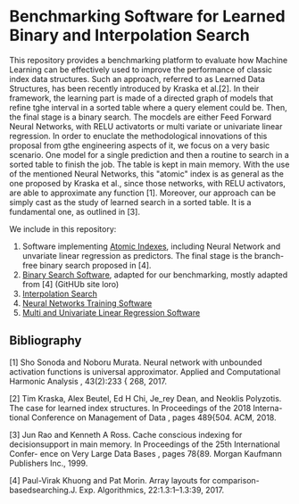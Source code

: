 # Benchmarking Software for Learned Binary and Interpolation Search

This repository provides a benchmarking platform to evaluate how  Machine Learning can be effectively used to improve the performance of classic index data structures. Such an approach, referred to as Learned Data Structures, has been recently introduced by Kraska et al.[2]. In their framework,  the learning part is made of a directed graph of models that refine tghe interval in a sorted table where a query element could be. Then, the final stage is a binary search. The mocdels are either Feed Forward Neural Networks, with RELU activatorts or multi variate or univariate linear regression. In order to enuclate  the methodological innovations of this proposal from gthe engineering aspects of it, we focus on a very basic scenario. One model for a single prediction and then a routine to search in a sorted table to finish the job. The table is kept in main memory. With the use of the mentioned Neural Networks, this "atomic" index is as general as the one proposed by Kraska et al., since  those networks, with RELU activators,  are able to approximate any function [1]. Moreover, our approach can be simply cast as the study of learned search in a sorted table. It is a fundamental one, as outlined in [3].

We include in this repository:

1. Software implementing [Atomic Indexes](https://github.com/raffaelegiancarlo/BENCHMARKING-SOFTWARE-FOR-LEARNED-BINARY-AND-INTERPOLATION-SEARCH/tree/master/Atomic_Index), including Neural Network  and unvariate linear regression as predictors. The final stage is the branch-free binary search proposed in  [4].
1. [Binary Search Software](https://github.com/raffaelegiancarlo/BENCHMARKING-SOFTWARE-FOR-LEARNED-BINARY-AND-INTERPOLATION-SEARCH/tree/master/Binary_Search), adapted for our benchmarking, mostly adapted from [4] (GitHUb site loro)
1. [Interpolation Search](https://github.com/raffaelegiancarlo/BENCHMARKING-SOFTWARE-FOR-LEARNED-BINARY-AND-INTERPOLATION-SEARCH/tree/master/Interpolation_Search)
1. [Neural Networks Training Software](https://github.com/raffaelegiancarlo/BENCHMARKING-SOFTWARE-FOR-LEARNED-BINARY-AND-INTERPOLATION-SEARCH/tree/master/NN_Train)
1. [Multi and Univariate Linear Regression Software]()

## Bibliography

[1] Sho Sonoda and Noboru Murata. Neural network with unbounded activation
functions is universal approximator. Applied and Computational
Harmonic Analysis , 43(2):233 { 268, 2017.

[2] Tim Kraska, Alex Beutel, Ed H Chi, Je_rey Dean, and Neoklis Polyzotis.
The case for learned index structures. In Proceedings of the 2018 Interna-
tional Conference on Management of Data , pages 489{504. ACM, 2018.


[3] Jun Rao and Kenneth A Ross. Cache conscious indexing for decisionsupport
in main memory. In Proceedings of the 25th International Confer-
ence on Very Large Data Bases , pages 78{89. Morgan Kaufmann Publishers
Inc., 1999.

[4] Paul-Virak Khuong and Pat Morin.  Array layouts for comparison-basedsearching.J. Exp. Algorithmics, 22:1.3:1–1.3:39, 2017.
